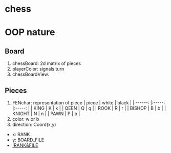 # chess

# OOP nature

## Board

1. chessBoard: 2d matrix of pieces
2. playerColor: signals turn
3. chessBoardView:

## Pieces

1. FENchar: representation of piece
   | piece | white | black |
   |:------: |:-----: |:-----: |
   | KING | K | k |
   | QEEN | Q | q |
   | ROOK | R | r |
   | BISHOP | B | b |
   | KNIGHT | N | n |
   | PAWN | P | p |
2. color: w or b
3. direction: Coord(x,y)

-   x: RANK
-   y: BOARD_FILE
-   [!RANK&FILE](https://www.wikihow.com/images/thumb/b/b4/Annotate-Chess-Step-1-Version-3.jpg/aid1485299-v4-728px-Annotate-Chess-Step-1-Version-3.jpg)
